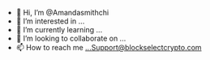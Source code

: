 - 👋 Hi, I’m @Amandasmithchi
- 👀 I’m interested in ...
- 🌱 I’m currently learning ...
- 💞️ I’m looking to collaborate on ...
- 📫 How to reach me ...Support@blockselectcrypto.com

<!---
Amandasmithchi/Amandasmithchi is a ✨ special ✨ repository because its `README.md` (this file) appears on your GitHub profile.
You can click the Preview link to take a look at your changes.
--->
